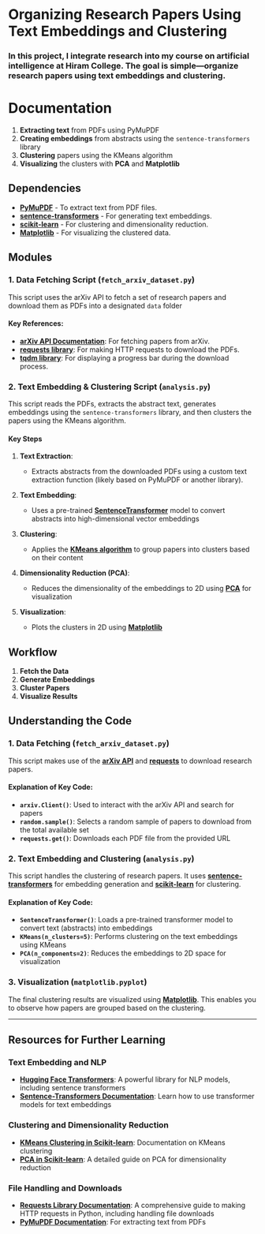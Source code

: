 # Organizing Research Papers Using Text Embeddings and Clustering
### In this project, I integrate research into my course on artificial intelligence at Hiram College. The goal is simple—organize research papers using text embeddings and clustering.

# Documentation

1. **Extracting text** from PDFs using PyMuPDF
2. **Creating embeddings** from abstracts using the `sentence-transformers` library
3. **Clustering** papers using the KMeans algorithm
4. **Visualizing** the clusters with **PCA** and **Matplotlib**

## Dependencies

- **[PyMuPDF](https://pypi.org/project/PyMuPDF/)** - To extract text from PDF files.
- **[sentence-transformers](https://huggingface.co/sentence-transformers)** - For generating text embeddings.
- **[scikit-learn](https://scikit-learn.org/stable/)** - For clustering and dimensionality reduction.
- **[Matplotlib](https://matplotlib.org/stable/)** - For visualizing the clustered data.

## Modules

### 1. **Data Fetching Script (`fetch_arxiv_dataset.py`)**

This script uses the arXiv API to fetch a set of research papers and download them as PDFs into a designated `data` folder

#### Key References:
- **[arXiv API Documentation](https://arxiv.org/help/api/index)**: For fetching papers from arXiv.
- **[requests library](https://docs.python-requests.org/en/latest/)**: For making HTTP requests to download the PDFs.
- **[tqdm library](https://tqdm.github.io/)**: For displaying a progress bar during the download process.

### 2. **Text Embedding & Clustering Script (`analysis.py`)**

This script reads the PDFs, extracts the abstract text, generates embeddings using the `sentence-transformers` library, and then clusters the papers using the KMeans algorithm.

#### Key Steps
1. **Text Extraction**:
    - Extracts abstracts from the downloaded PDFs using a custom text extraction function (likely based on PyMuPDF or another library).

2. **Text Embedding**:
    - Uses a pre-trained **[SentenceTransformer](https://huggingface.co/sentence-transformers)** model to convert abstracts into high-dimensional vector embeddings

3. **Clustering**:
    - Applies the **[KMeans algorithm](https://scikit-learn.org/stable/modules/generated/sklearn.cluster.KMeans.html)** to group papers into clusters based on their content
    
4. **Dimensionality Reduction (PCA)**:
    - Reduces the dimensionality of the embeddings to 2D using **[PCA](https://scikit-learn.org/stable/modules/generated/sklearn.decomposition.PCA.html)** for visualization
    
5. **Visualization**:
    - Plots the clusters in 2D using **[Matplotlib](https://matplotlib.org/stable/contents.html)**

## Workflow

1. **Fetch the Data**
2. **Generate Embeddings**
3. **Cluster Papers**
4. **Visualize Results**

## Understanding the Code

### 1. **Data Fetching (`fetch_arxiv_dataset.py`)**

This script makes use of the **[arXiv API](https://arxiv.org/help/api/index)** and **[requests](https://docs.python-requests.org/en/latest/)** to download research papers.

#### Explanation of Key Code:
- **`arxiv.Client()`**: Used to interact with the arXiv API and search for papers
- **`random.sample()`**: Selects a random sample of papers to download from the total available set
- **`requests.get()`**: Downloads each PDF file from the provided URL

### 2. **Text Embedding and Clustering (`analysis.py`)**

This script handles the clustering of research papers. It uses **[sentence-transformers](https://huggingface.co/sentence-transformers)** for embedding generation and **[scikit-learn](https://scikit-learn.org/stable/)** for clustering.

#### Explanation of Key Code:
- **`SentenceTransformer()`**: Loads a pre-trained transformer model to convert text (abstracts) into embeddings
- **`KMeans(n_clusters=5)`**: Performs clustering on the text embeddings using KMeans
- **`PCA(n_components=2)`**: Reduces the embeddings to 2D space for visualization

### 3. **Visualization (`matplotlib.pyplot`)**

The final clustering results are visualized using **[Matplotlib](https://matplotlib.org/stable/contents.html)**. This enables you to observe how papers are grouped based on the clustering.

---

## Resources for Further Learning

### Text Embedding and NLP
- **[Hugging Face Transformers](https://huggingface.co/transformers/)**: A powerful library for NLP models, including sentence transformers
- **[Sentence-Transformers Documentation](https://huggingface.co/sentence-transformers)**: Learn how to use transformer models for text embeddings

### Clustering and Dimensionality Reduction
- **[KMeans Clustering in Scikit-learn](https://scikit-learn.org/stable/modules/generated/sklearn.cluster.KMeans.html)**: Documentation on KMeans clustering
- **[PCA in Scikit-learn](https://scikit-learn.org/stable/modules/generated/sklearn.decomposition.PCA.html)**: A detailed guide on PCA for dimensionality reduction

### File Handling and Downloads
- **[Requests Library Documentation](https://docs.python-requests.org/en/latest/)**: A comprehensive guide to making HTTP requests in Python, including handling file downloads
- **[PyMuPDF Documentation](https://pypi.org/project/PyMuPDF/)**: For extracting text from PDFs
